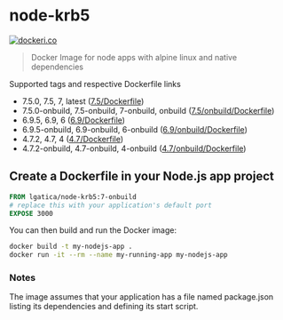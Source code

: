 # node-krb5

[![dockeri.co](http://dockeri.co/image/lgatica/node-krb5)](https://hub.docker.com/r/lgatica/node-krb5/)

> Docker Image for node apps with alpine linux and native dependencies

Supported tags and respective Dockerfile links

- 7.5.0, 7.5, 7, latest ([7.5/Dockerfile](https://github.com/lgaticaq/node-krb5/blob/master/7.5.0/Dockerfile))
- 7.5.0-onbuild, 7.5-onbuild, 7-onbuild, onbuild ([7.5/onbuild/Dockerfile](https://github.com/lgaticaq/node-krb5/blob/master/7.5.0/onbuild/Dockerfile))
- 6.9.5, 6.9, 6 ([6.9/Dockerfile](https://github.com/lgaticaq/node-krb5/blob/master/6.9.5/Dockerfile))
- 6.9.5-onbuild, 6.9-onbuild, 6-onbuild ([6.9/onbuild/Dockerfile](https://github.com/lgaticaq/node-krb5/blob/master/6.9.5/onbuild/Dockerfile))
- 4.7.2, 4.7, 4 ([4.7/Dockerfile](https://github.com/lgaticaq/node-krb5/blob/master/4.7.2/Dockerfile))
- 4.7.2-onbuild, 4.7-onbuild, 4-onbuild ([4.7/onbuild/Dockerfile](https://github.com/lgaticaq/node-krb5/blob/master/4.7.2/onbuild/Dockerfile))

## Create a Dockerfile in your Node.js app project
```dockerfile
FROM lgatica/node-krb5:7-onbuild
# replace this with your application's default port
EXPOSE 3000
```

You can then build and run the Docker image:

```bash
docker build -t my-nodejs-app .
docker run -it --rm --name my-running-app my-nodejs-app
```

### Notes
The image assumes that your application has a file named package.json listing its dependencies and defining its start script.
